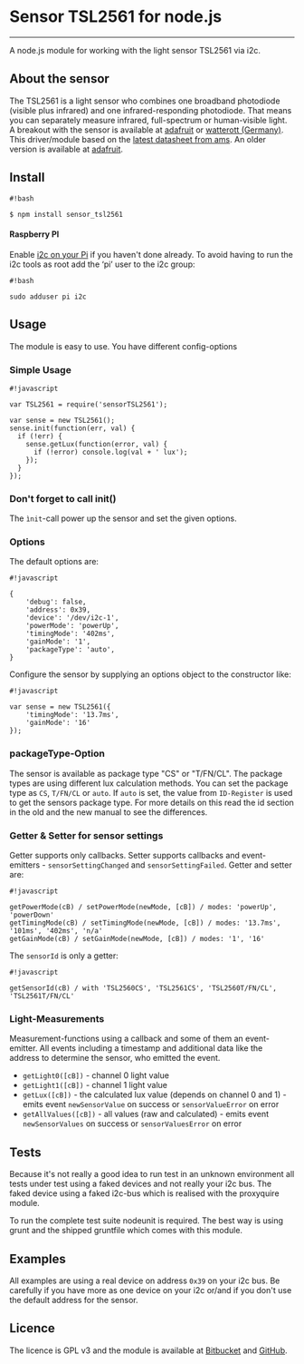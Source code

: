 # Sensor TSL2561 for node.js
---
A node.js module for working with the light sensor TSL2561 via i2c.

## About the sensor
The TSL2561 is a light sensor who combines one broadband photodiode (visible plus infrared) and one infrared-responding photodiode. That means you can separately measure infrared, full-spectrum or human-visible light. A breakout with the sensor is available at [adafruit](http://www.adafruit.com/products/439) or [watterott (Germany)](http://www.watterott.com/de/TSL2561-Lichtsensor).
This driver/module based on the [latest datasheet from ams](http://www.ams.com/eng/Products/Light-Sensors/Light-to-Digital-Sensors/TSL2561). An older version is available at [adafruit](http://www.adafruit.com/datasheets/TSL2561.pdf).

## Install
```
#!bash

$ npm install sensor_tsl2561
```
#### Raspberry PI
Enable [i2c on your Pi](https://github.com/kelly/node-i2c#raspberry-pi-setup) if you haven't done already. To avoid having to run the i2c tools as root add the ‘pi’ user to the i2c group:
```
#!bash

sudo adduser pi i2c
```

## Usage
The module is easy to use. You have different config-options 

### Simple Usage
```
#!javascript

var TSL2561 = require('sensorTSL2561');

var sense = new TSL2561();
sense.init(function(err, val) {
  if (!err) {
    sense.getLux(function(error, val) {
      if (!error) console.log(val + ' lux');
    });    
  }
});
```
 
### Don't forget to call init()
The ```ìnit```-call power up the sensor and set the given options.

### Options
The default options are:
```
#!javascript

{
    'debug': false,
    'address': 0x39,
    'device': '/dev/i2c-1',
    'powerMode': 'powerUp',
    'timingMode': '402ms',
    'gainMode': '1',
    'packageType': 'auto',
}
```

Configure the sensor by supplying an options object to the constructor like:
```
#!javascript

var sense = new TSL2561({
    'timingMode': '13.7ms',
    'gainMode': '16'
});
```
### packageType-Option
The sensor is available as package type "CS" or "T/FN/CL". The package types are using different lux calculation methods. You can set the package type as
```CS```, ```T/FN/CL``` or ```auto```. If ```auto``` is set, the value from ```ID-Register``` is used to get the sensors package type. For more details on this read the id section in the old and the new manual to see the differences.

### Getter & Setter for sensor settings
Getter supports only callbacks. Setter supports callbacks and event-emitters - ```sensorSettingChanged``` and ```sensorSettingFailed```. Getter and setter are:
```
#!javascript

getPowerMode(cB) / setPowerMode(newMode, [cB]) / modes: 'powerUp', 'powerDown'
getTimingMode(cB) / setTimingMode(newMode, [cB]) / modes: '13.7ms', '101ms', '402ms', 'n/a'
getGainMode(cB) / setGainMode(newMode, [cB]) / modes: '1', '16'
```

The ```sensorId``` is only a getter:
```
#!javascript

getSensorId(cB) / with 'TSL2560CS', 'TSL2561CS', 'TSL2560T/FN/CL', 'TSL2561T/FN/CL'
```

### Light-Measurements
Measurement-functions using a callback and some of them an event-emitter. All events including a timestamp and additional data like the address to determine the sensor, who emitted the event.

* ```getLight0([cB])``` - channel 0 light value
* ```getLight1([cB])``` - channel 1 light value
* ```getLux([cB])``` - the calculated lux value (depends on channel 0 and 1) - emits event ```newSensorValue``` on success or ```sensorValueError``` on error
* ```getAllValues([cB])``` - all values (raw and calculated) - emits event ```newSensorValues``` on success or ```sensorValuesError``` on error

## Tests
Because it's not really a good idea to run test in an unknown environment all tests under test using a faked devices and not really your i2c bus. The faked device using a faked i2c-bus which is realised with the proxyquire module.

To run the complete test suite nodeunit is required. The best way is using grunt and the shipped gruntfile which comes with this module.

## Examples
All examples are using a real device on address ```0x39``` on your i2c bus. Be carefully if you have more as one device on your i2c or/and if you don't use the default address for the sensor.

## Licence
The licence is GPL v3 and the module is available at [Bitbucket](https://bitbucket.org/iwg/tsl2561_node) and [GitHub](https://github.com/imwebgefunden/tsl2561_node).